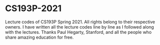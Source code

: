 # CS193P-2021
Lecture codes of CS193P Spring 2021.
All rights belong to their respective owners.
I have written all the lecture codes line by line as I followed along with the lectures.
Thanks Paul Hegarty, Stanford, and all the people who share amazing education for free.
